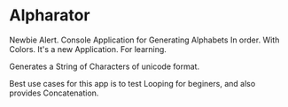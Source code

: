 # Alpharator
Newbie Alert. 
Console Application for Generating Alphabets In order.
With Colors.
It's a new Application. For learning.

Generates a String of Characters of unicode format.

Best use cases for this app is to test Looping for beginers, and also provides Concatenation.
